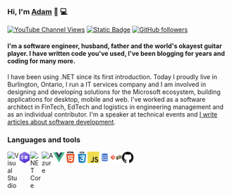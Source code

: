 ### Hi, I'm [Adam](https://blog.adamstirtan.net) 👋 💻

[![YouTube Channel Views](https://img.shields.io/youtube/channel/views/UCK6NBCR7kEig-PGPuFoQNVQ?label=YouTube%20Views&style=for-the-badge)]([https://youtube.com/marcominerva](https://www.youtube.com/channel/UCK6NBCR7kEig-PGPuFoQNVQ))
[![Static Badge](https://img.shields.io/badge/articles_read-19k-yellow?style=for-the-badge)](https://www.c-sharpcorner.com/members/adam-stirtan3)
[![GitHub followers](https://img.shields.io/github/followers/adamstirtan?label=GitHub%20Followers&style=for-the-badge)](https://github.com/adamstirtan)

#### I'm a software engineer, husband, father and the world's okayest guitar player. I have written code you've used, I've been blogging for years and coding for many more.

I have been using .NET since its first introduction. Today I proudly live in Burlington, Ontario, I run a IT services company and I am involved in designing and developing solutions for the Microsoft ecosystem, building applications for desktop, mobile and web. I've worked as a software architect in FinTech, EdTech and logistics in engineering management and as an individual contributor. I'm a speaker at technical events and [I write](https://blog.adamstirtan.net) [articles about software development](https://www.c-sharpcorner.com/members/adam-stirtan3).

### Languages and tools

<img align="left" alt="Visual Studio" width="26px" src="https://visualstudio.microsoft.com/wp-content/uploads/2019/06/BrandVisualStudioWin2019-3.svg" />
<img align="left" alt="C#" width="26px" src="https://raw.githubusercontent.com/github/explore/80688e429a7d4ef2fca1e82350fe8e3517d3494d/topics/csharp/csharp.png" />
<img align="left" alt=".NET Core" width="26px" src="https://adrianwilczynski.gallerycdn.vsassets.io/extensions/adrianwilczynski/asp-net-core-switcher/2.0.2/1577043327534/Microsoft.VisualStudio.Services.Icons.Default" />
<img align="left" alt="Azure" width="26px" src="https://www.vectorlogo.zone/logos/microsoft_azure/microsoft_azure-icon.svg" />
<img align="left" alt="Vue" width="26px" src="https://raw.githubusercontent.com/github/explore/80688e429a7d4ef2fca1e82350fe8e3517d3494d/topics/vue/vue.png" />
<img align="left" alt="HTML5" width="26px" src="https://raw.githubusercontent.com/github/explore/80688e429a7d4ef2fca1e82350fe8e3517d3494d/topics/html/html.png" />
<img align="left" alt="CSS3" width="26px" src="https://raw.githubusercontent.com/github/explore/80688e429a7d4ef2fca1e82350fe8e3517d3494d/topics/css/css.png" />
<img align="left" alt="JavaScript" width="26px" src="https://raw.githubusercontent.com/github/explore/80688e429a7d4ef2fca1e82350fe8e3517d3494d/topics/javascript/javascript.png" />
<img align="left" alt="SQL" width="26px" src="https://raw.githubusercontent.com/github/explore/80688e429a7d4ef2fca1e82350fe8e3517d3494d/topics/sql/sql.png" />
<img align="left" alt="Git" width="26px" src="https://raw.githubusercontent.com/github/explore/80688e429a7d4ef2fca1e82350fe8e3517d3494d/topics/git/git.png" />
<img align="left" alt="GitHub" width="26px" src="https://raw.githubusercontent.com/github/explore/78df643247d429f6cc873026c0622819ad797942/topics/github/github.png" />
